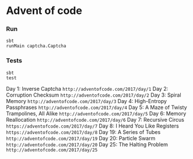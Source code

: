 # Advent of code

### Run
```
sbt
runMain captcha.Captcha
```

### Tests
```
sbt
test
```

Day 1: Inverse Captcha `http://adventofcode.com/2017/day/1`
Day 2: Corruption Checksum `http://adventofcode.com/2017/day/2`
Day 3: Spiral Memory `http://adventofcode.com/2017/day/3`
Day 4: High-Entropy Passphrases `http://adventofcode.com/2017/day/4`
Day 5: A Maze of Twisty Trampolines, All Alike `http://adventofcode.com/2017/day/5`
Day 6: Memory Reallocation `http://adventofcode.com/2017/day/6`
Day 7: Recursive Circus `https://adventofcode.com/2017/day/7`
Day 8: I Heard You Like Registers `https://adventofcode.com/2017/day/8`
Day 19: A Series of Tubes `http://adventofcode.com/2017/day/19`
Day 20: Particle Swarm `http://adventofcode.com/2017/day/20`
Day 25: The Halting Problem `http://adventofcode.com/2017/day/25`
